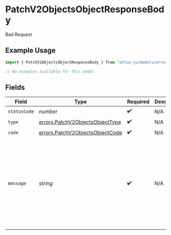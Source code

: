 # PatchV2ObjectsObjectResponseBody

Bad Request

## Example Usage

```typescript
import { PatchV2ObjectsObjectResponseBody } from "attio-js/models/errors";

// No examples available for this model
```

## Fields

| Field                                                                                              | Type                                                                                               | Required                                                                                           | Description                                                                                        | Example                                                                                            |
| -------------------------------------------------------------------------------------------------- | -------------------------------------------------------------------------------------------------- | -------------------------------------------------------------------------------------------------- | -------------------------------------------------------------------------------------------------- | -------------------------------------------------------------------------------------------------- |
| `statusCode`                                                                                       | *number*                                                                                           | :heavy_check_mark:                                                                                 | N/A                                                                                                |                                                                                                    |
| `type`                                                                                             | [errors.PatchV2ObjectsObjectType](../../models/errors/patchv2objectsobjecttype.md)                 | :heavy_check_mark:                                                                                 | N/A                                                                                                |                                                                                                    |
| `code`                                                                                             | [errors.PatchV2ObjectsObjectCode](../../models/errors/patchv2objectsobjectcode.md)                 | :heavy_check_mark:                                                                                 | N/A                                                                                                |                                                                                                    |
| `message`                                                                                          | *string*                                                                                           | :heavy_check_mark:                                                                                 | N/A                                                                                                | You passed an empty payload. Please ensure you are updating at least one property in your request. |
